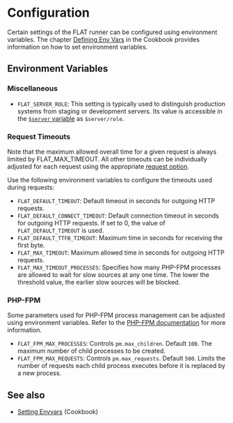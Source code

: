 # Configuration


Certain settings of the FLAT runner can be configured using environment variables.
The chapter [Defining Env Vars](/cookbook/envvars.md#defining-env-vars) in the Cookbook provides information on how to set environment variables.


## Environment Variables

### Miscellaneous

* `FLAT_SERVER_ROLE`: This setting is typically used to distinguish production systems from staging or development servers. Its value is accessible in the [`$server` variable](/reference/variables.md#predefined-variables) as `$server/role`.


### Request Timeouts

Note that the maximum allowed overall time for a given request is always limited by FLAT_MAX_TIMEOUT. All other timeouts can be individually adjusted for each request using the appropriate [request option](/reference/actions/request.md#options).

Use the following environment variables to configure the timeouts used during requests:

* `FLAT_DEFAULT_TIMEOUT`: Default timeout in seconds for outgoing HTTP requests.
* `FLAT_DEFAULT_CONNECT_TIMEOUT`: Default connection timeout in seconds for outgoing HTTP requests. If set to 0, the value of `FLAT_DEFAULT_TIMEOUT` is used.
* `FLAT_DEFAULT_TTFB_TIMEOUT`: Maximum time in seconds for receiving the first byte.
* `FLAT_MAX_TIMEOUT`: Maximum allowed time in seconds for outgoing HTTP requests.
* `FLAT_MAX_TIMEOUT_PROCESSES`: Specifies how many PHP-FPM processes are allowed to wait for slow sources at any one time. The lower the threshold value, the earlier slow sources will be blocked.

### PHP-FPM

Some parameters used for PHP-FPM process management can be adjusted using environment variables. Refer to the [PHP-FPM documentation](https://www.php.net/manual/en/install.fpm.configuration.php) for more information.

* `FLAT_FPM_MAX_PROCESSES`: Controls `pm.max_children`. Default `100`. The maximum number of child processes to be created.
* `FLAT_FPM_MAX_REQUESTS`: Controls `pm.max_requests`. Default `500`. Limits the number of requests each child process executes before it is replaced by a new process.

## See also

* [Setting Envvars](/cookbook/envvars.md#defining-env-vars) (Cookbook)


